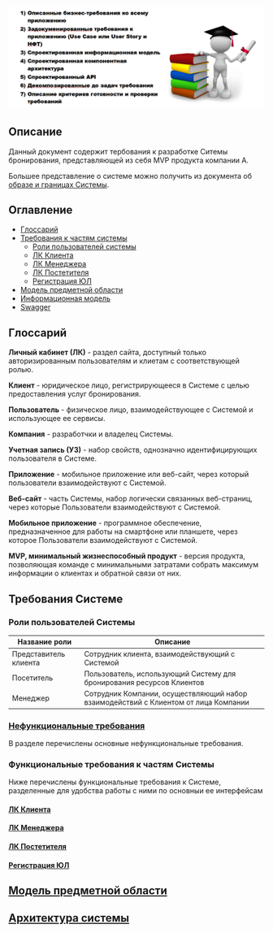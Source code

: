 ![](img/Screenshot_124.png)

## Описание

Данный документ содержит тербования к разработке Ситемы бронирования, представляющей из себя MVP продукта компании А.

Большее представление о системе можно получить из документа об [образе и границах Системы](structure/requirements/concepts-and-borders.md).

## Оглавление

* [Глоссарий](#глоссарий)
* [Требования к частям системы](#требования-к-частям-системы)
  * [Роли пользователей системы](#роли-пользователей-системы)
  * [ЛК Клиента](#лк-клиентаstructureucclient-profilemd)
  * [ЛК Менеджера](#лк-менеджераstructureucmanager-profilemd)
  * [ЛК Постетителя](#лк-постетителяstructureucuser-profilemd)
  * [Регистрация ЮЛ](#регистрация-юлstructureucclient-registrationmd)
* [Модель предметной области](#модель-предметной-области)
* [Информационная модель](#информационная-модель)
* [Swagger](https://app.swaggerhub.com/apis/indeec05/Booking_system/1.0.0)

## Глоссарий

**Личный кабинет (ЛК)** - раздел сайта, доступный только авторизированным пользователям и клиетам с соответствующей ролью.

**Клиент** - юридическое лицо, регистрирующееся в Системе с целью предоставления услуг бронирования.

**Пользователь** - физическое лицо, взаимодействующее с Системой и использующее ее сервисы.

**Компания** - разработчки и владелец Системы.

**Учетная запись (УЗ)** - набор свойств, однозначно идентифицирующих пользователя в Системе.

**Приложение** - мобильное приложение или веб-сайт, через который пользователи взаимодействуют с Системой.

**Веб-сайт** - часть Системы, набор логически связанных веб-страниц, через которые Пользователи взаимодействуют с Системой.

**Мобильное приложение** - программное обеспечение, предназначенное для работы на смартфоне или планшете, через которое Пользователи взаимодействуют с Системой.

**MVP, минимальный жизнеспособный продукт** - версия продукта, позволяющая команде с минимальными затратами собрать максимум информации о клиентах и обратной связи от них.

## Требования Системе

### Роли пользователей Системы

|Название роли|Описание|
|-------------|--------|
|Представитель клиента|Сотрудник клиента, взаимодействующий с Системой|
|Посетитель|Пользователь, использующий Систему для бронирования ресурсов Клиентов|
|Менеджер|Сотрудник Компании, осуществляющий набор взаимодействий с Клиентом от лица Компании|

### [Нефункциональные требования]()

В разделе перечислены основные нефункциональные требования.

### Функциональные требования к частям Системы

Ниже перечислены функциональные требования к Системе, разделенные для удобства работы с ними по основныи ее интерфейсам

#### [ЛК Клиента](structure/uc/client-profile.md)

#### [ЛК Менеджера](structure/uc/manager-profile.md)

#### [ЛК Постетителя](structure/uc/user-profile.md)

#### [Регистрация ЮЛ](structure/uc/client-registration.md)

## [Модель предметной области](structure/erd/erd.md)

## [Архитектура системы](structure/arch/c4-containers.md)